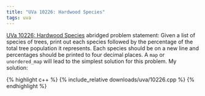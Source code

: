 ```yaml
---
title: "UVa 10226: Hardwood Species"
tags: uva
---
```

[UVa 10226: Hardwood Species](https://uva.onlinejudge.org/index.php?option=com_onlinejudge&Itemid=8&category=24&page=show_problem&problem=1167) abridged problem statement: Given a list of species of trees, print out each species followed by the percentage of the total tree population it represents. Each species should be on a new line and percentages should be printed to four decimal places. <!--more--> A `map` or `unordered_map` will lead to the simplest solution for this problem. My solution:

{% highlight c++ %}
{% include_relative downloads/uva/10226.cpp %}
{% endhighlight %}

